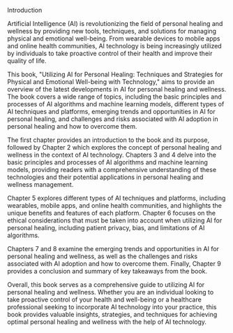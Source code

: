 Introduction

Artificial Intelligence (AI) is revolutionizing the field of personal healing and wellness by providing new tools, techniques, and solutions for managing physical and emotional well-being. From wearable devices to mobile apps and online health communities, AI technology is being increasingly utilized by individuals to take proactive control of their health and improve their quality of life.

This book, "Utilizing AI for Personal Healing: Techniques and Strategies for Physical and Emotional Well-being with Technology," aims to provide an overview of the latest developments in AI for personal healing and wellness. The book covers a wide range of topics, including the basic principles and processes of AI algorithms and machine learning models, different types of AI techniques and platforms, emerging trends and opportunities in AI for personal healing, and challenges and risks associated with AI adoption in personal healing and how to overcome them.

The first chapter provides an introduction to the book and its purpose, followed by Chapter 2 which explores the concept of personal healing and wellness in the context of AI technology. Chapters 3 and 4 delve into the basic principles and processes of AI algorithms and machine learning models, providing readers with a comprehensive understanding of these technologies and their potential applications in personal healing and wellness management.

Chapter 5 explores different types of AI techniques and platforms, including wearables, mobile apps, and online health communities, and highlights the unique benefits and features of each platform. Chapter 6 focuses on the ethical considerations that must be taken into account when utilizing AI for personal healing, including patient privacy, bias, and limitations of AI algorithms.

Chapters 7 and 8 examine the emerging trends and opportunities in AI for personal healing and wellness, as well as the challenges and risks associated with AI adoption and how to overcome them. Finally, Chapter 9 provides a conclusion and summary of key takeaways from the book.

Overall, this book serves as a comprehensive guide to utilizing AI for personal healing and wellness. Whether you are an individual looking to take proactive control of your health and well-being or a healthcare professional seeking to incorporate AI technology into your practice, this book provides valuable insights, strategies, and techniques for achieving optimal personal healing and wellness with the help of AI technology.
